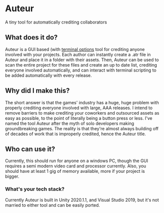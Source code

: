 # Auteur
 A tiny tool for automatically crediting collaborators
 ## What does it do?
 Auteur is a GUI based (with [terminal options](https://github.com/Enemby/Auteur/wiki/Launch-Options) tool for crediting anyone involved with your projects. Each author can instantly create a .atr file in Auteur and place it in a folder with their assets. Then, Auteur can be used to scan the entire project for these files and create an up to date list, crediting everyone involved automatically, and can interact with terminal scripting to be added automatically with every release.
## Why did I make this?
The short answer is that the games' industry has a huge, huge problem with properly crediting everyone involved with large, AAA releases. I intend to remove barriers to make crediting your coworkers and outsourced assets as easy as possible, to the point of literally being a button press or less. I've named the tool Auteur after the myth of solo developers making groundbreaking games. The reality is that they're almost always building off of decades of work that is improperly credited, hence the Auteur title.
## Who can use it?
Currently, this should run for anyone on a windows PC, though the GUI requires a semi modern video card and processor currently. Also, you should have at least 1 gig of memory available, more if your project is bigger.
### What's your tech stack?
Currently Auteur is built in Unity 2020.1.1, and Visual Studio 2019, but it's not married to either tool and can be easily ported.

